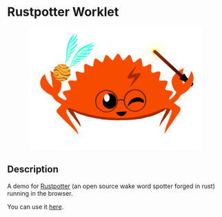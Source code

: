 # Rustpotter Worklet

<div align="center">
    <img src="https://raw.githubusercontent.com/GiviMAD/rustpotter/0f1094278c36953cd265dbfe33430a42b176fe0e/logo.png" width="400px"> 
</div>

## Description

A demo for [Rustpotter](https://github.com/GiviMAD/rustpotter) (an open source wake word spotter forged in rust) running in the browser.

You can use it [here](https://givimad.github.io/rustpotter-worklet-demo/).

